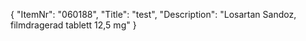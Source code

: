 {
  "ItemNr": "060188",
  "Title": "test",
  "Description": "Losartan Sandoz, filmdragerad tablett 12,5 mg"
}